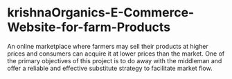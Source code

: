 # krishnaOrganics-E-Commerce-Website-for-farm-Products
An online marketplace where farmers may sell their products at higher prices and consumers can acquire it at lower prices than the market. One of the primary objectives of this project is to do away with the middleman and offer a reliable and effective substitute strategy to facilitate market flow.
